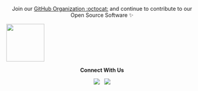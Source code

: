 

<p align="center">Join our <a href="https://github.com/catcrop/.github/issues/new?assignees=&labels=github-invitation&template=invitation.yml&title=Please+invite+me+to+the+GitHub+Community+Organization">GitHub Organization :octocat:</a> and continue to contribute to our Open Source Software ✨</p>
<img src="https://capsule-render.vercel.app/api?type=waving&theme=cobalt&height=50&section=header" height="100" />

<p align="center"><strong>Connect With Us</strong></p>
<p align="center"> 
<a href="https://t.me/catcrop"><img src="https://img.icons8.com/color/48/000000/telegram-app--v1.png"/></a>
&nbsp;
<a href="https://github.com/catcrop"><img src="https://img.icons8.com/fluency/48/000000/github.png"/></a>
</p>
